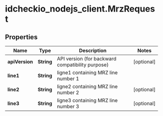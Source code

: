 # idcheckio_nodejs_client.MrzRequest

## Properties
Name | Type | Description | Notes
------------ | ------------- | ------------- | -------------
**apiVersion** | **String** | API version (for backward compatibility purpose) | [optional] 
**line1** | **String** | ligne1 containing MRZ line number 1 | 
**line2** | **String** | ligne2 containing MRZ line number 2 | [optional] 
**line3** | **String** | ligne3 containing MRZ line number 3 | [optional] 


